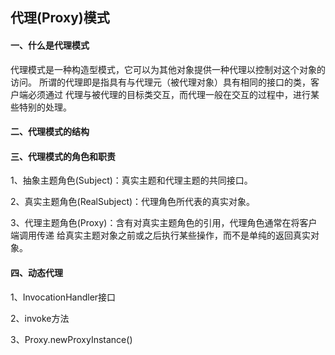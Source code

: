 ## 代理(Proxy)模式

#### 一、什么是代理模式

代理模式是一种构造型模式，它可以为其他对象提供一种代理以控制对这个对象的访问。
所谓的代理即是指具有与代理元（被代理对象）具有相同的接口的类，客户端必须通过
代理与被代理的目标类交互，而代理一般在交互的过程中，进行某些特别的处理。

#### 二、代理模式的结构



#### 三、代理模式的角色和职责

1、抽象主题角色(Subject)：真实主题和代理主题的共同接口。

2、真实主题角色(RealSubject)：代理角色所代表的真实对象。

3、代理主题角色(Proxy)：含有对真实主题角色的引用，代理角色通常在将客户端调用传递
给真实主题对象之前或之后执行某些操作，而不是单纯的返回真实对象。

#### 四、动态代理

1、InvocationHandler接口

2、invoke方法

3、Proxy.newProxyInstance()
